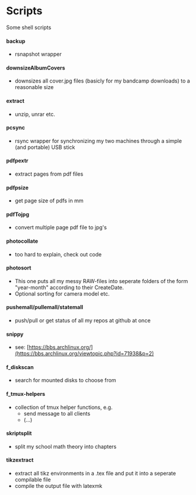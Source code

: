 # Scripts

Some shell scripts

#### backup
- rsnapshot wrapper

#### downsizeAlbumCovers
- downsizes all cover.jpg files (basicly for my bandcamp downloads) to a reasonable size

#### extract
- unzip, unrar etc.

#### pcsync
- rsync wrapper for synchronizing my two machines through a simple (and portable) USB stick

#### pdfpextr
- extract pages from pdf files

#### pdfpsize
- get page size of pdfs in mm

#### pdfTojpg
- convert multiple page pdf file to jpg's

#### photocollate
- too hard to explain, check out code

#### photosort
- This one puts all my messy RAW-files into seperate folders of the form "year-month" according to their CreateDate. 
- Optional sorting for camera model etc.

#### pushemall/pullemall/statemall
- push/pull or get status of all my repos at github at once

#### snippy
- see: [https://bbs.archlinux.org/](https://bbs.archlinux.org/viewtopic.php?id=71938&p=2)

#### f_diskscan
- search for mounted disks to choose from

#### f_tmux-helpers
- collection of tmux helper functions, e.g.
  - send message to all clients
  - (...)

#### skriptsplit
- split my school math theory into chapters

#### tikzextract
- extract all tikz environments in a .tex file and put it into a seperate compilable file
- compile the output file with latexmk

